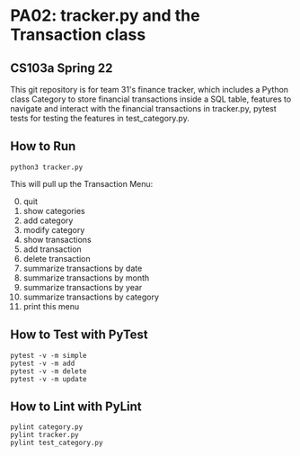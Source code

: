 # PA02: tracker.py and the Transaction class
## CS103a Spring 22

This git repository is for team 31's finance tracker, which includes a Python class Category to store financial transactions inside a SQL table, features to navigate and interact with the financial transactions in tracker.py, pytest tests for testing the features in test_category.py.

## How to Run 
```python3 tracker.py```

This will pull up the Transaction Menu: <br>

0. quit
1. show categories
2. add category
3. modify category
4. show transactions
5. add transaction
6. delete transaction
7. summarize transactions by date
8. summarize transactions by month
9. summarize transactions by year
10. summarize transactions by category
11. print this menu


## How to Test with PyTest
```
pytest -v -m simple
pytest -v -m add
pytest -v -m delete
pytest -v -m update
```

## How to Lint with PyLint
```
pylint category.py
pylint tracker.py
pylint test_category.py
```
